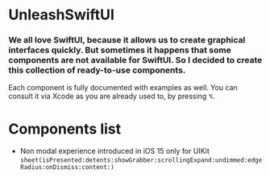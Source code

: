 # UnleashSwiftUI
### We all love SwiftUI, because it allows us to create graphical interfaces quickly. But sometimes it happens that some components are not available for SwiftUI. So I decided to create this collection of ready-to-use components.
Each component is fully documented with examples as well. You can consult it via Xcode as you are already used to, by pressing <kbd>⌥</kbd>.

# Components list
- Non modal experience introduced in iOS 15 only for UIKit <code>sheet(isPresented:detents:showGrabber:scrollingExpand:undimmed:edgeRadius:onDismiss:content:)</code>
